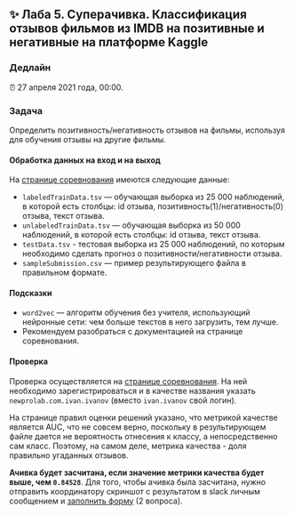 ## ✨ Лаба 5. Суперачивка. Классификация отзывов фильмов из IMDB на позитивные и негативные на платформе Kaggle

### Дедлайн

⏰ 27 апреля 2021 года, 00:00.

### Задача

Определить позитивность/негативность отзывов на фильмы, используя для обучения отзывы на другие фильмы.

#### Обработка данных на вход и на выход

На [странице соревнования](https://www.kaggle.com/c/word2vec-nlp-tutorial/data) имеются следующие данные:

- `labeledTrainData.tsv` — обучающая выборка из 25 000 наблюдений, в которой есть столбцы: id отзыва, позитивность(1)/негативность(0) отзыва, текст отзыва.
- `unlabeledTrainData.tsv` — обучающая выборка из 50 000 наблюдений, в которой есть столбцы: id отзыва, текст отзыва.
- `testData.tsv` - тестовая выборка из 25 000 наблюдений, по которым необходимо сделать прогноз о позитивности/негативности отзыва.
- `sampleSubmission.csv` — пример результирующего файла в правильном формате.

#### Подсказки

- `word2vec` — алгоритм обучения без учителя, использующий нейронные сети: чем больше текстов в него загрузить, тем лучше.
- Рекомендуем разобраться с документацией на странице соревнования.

#### Проверка

Проверка осуществляется на [странице соревнования](https://www.kaggle.com/c/word2vec-nlp-tutorial/submit). На ней необходимо зарегистрироваться и в качестве названия указать `newprolab.com.ivan.ivanov` (вместо `ivan.ivanov` свой логин).

На странице правил оценки решений указано, что метрикой качестве является AUC, что не совсем верно, поскольку в результирующем файле дается не вероятность отнесения к классу, а непосредственно сам класс. Поэтому, на самом деле, метрика качества - доля правильно угаданных отзывов.

**Ачивка будет засчитана, если значение метрики качества будет выше, чем `0.84528`**. Для того, чтобы ачивка была засчитана, нужно отправить координатору скриншот с результатом в slack личным сообщением и [заполнить форму](https://forms.gle/DTN3a5DRneHr7VC26) (2 вопроса).
